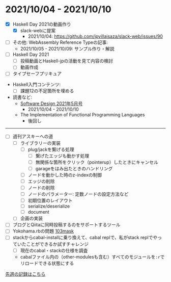 # 2021/10/04 - 2021/10/10

- [x] Haskell Day 2021の動画作り
    - [x] slack-webに提案
        - 2021/10/04: <https://github.com/jpvillaisaza/slack-web/issues/90>
- [ ] その他: WebAssembly Reference Typeの記事:
    - 2021/10/05 - 2021/10/09: サンプル作り・解説
- [ ] Haskell Day 2021
    - [ ] 投稿動画とHaskell-jpの活動を見て内容の検討
    - [ ] 動画作成
- [ ] タイプセーフプリキュア
- Haskell入門コンテンツ:
    - [ ] 課題12の不足箇所を埋める
- 読書など:
    - [Software Design 2021年5月号](https://gihyo.jp/magazine/SD/archive/2021/202105)
        - 2021/10/04 - 2021/10/10
    - The Implementation of Functional Programming Languages
        - 後回し

------

- [ ] 週刊アスキーへの道
    - [ ] ライブラリーの実装
        - [ ] plug/jackを繋げる処理
            - [ ] 繋げたエッジも動かす処理
            - [ ] 無関係な箇所をクリック（pointerup）したときにキャンセル
            - [ ] garageをはみ出たときのハンドリング
        - [ ] ノードを動かした時のz-indexの制御
        - [ ] エッジの削除
        - [ ] ノードの削除
        - [ ] ノードのパラメーター: 定数ノードの設定方法など
        - [ ] 初期位置のレイアウト
        - [ ] serialize/deserialize
        - [ ] document
    - [ ] 企画の実装
- [ ] ブログとQiitaに同時投稿するのをサポートするツール
- [ ] Yokohama.rbの問題 [103mask](http://nabetani.sakura.ne.jp/yokohamarb/103mask/)
- [ ] stackからcabal-installに乗り換えて、cabal replで、私がstack replでやっていたことができるか試すチャレンジ
    - [ ] 現在のcabal・stackの仕様を調査
    - cabalファイル内の（other-modulesも含む）すべてのモジュールを`:r`でリロードできる状態にする

[先週の記録はこちら](https://github.com/igrep/daily-commits/blob/a75f585c5fcf4c184f49264cda2636edbe015531/yesterday.md)
